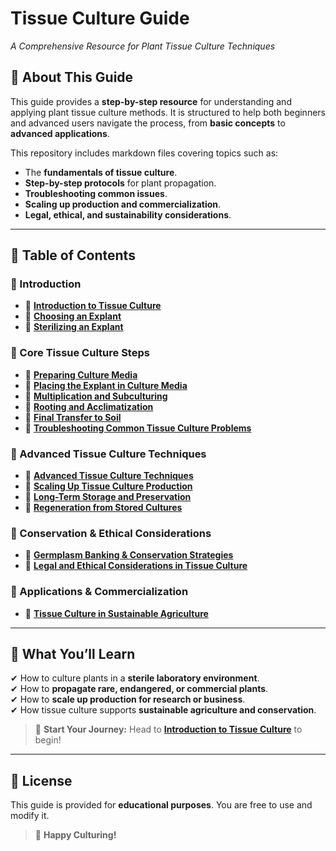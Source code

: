 # **Tissue Culture Guide**
_A Comprehensive Resource for Plant Tissue Culture Techniques_

## **📖 About This Guide**
This guide provides a **step-by-step resource** for understanding and applying plant tissue culture methods. It is structured to help both beginners and advanced users navigate the process, from **basic concepts** to **advanced applications**.

This repository includes markdown files covering topics such as:
- The **fundamentals of tissue culture**.
- **Step-by-step protocols** for plant propagation.
- **Troubleshooting common issues**.
- **Scaling up production and commercialization**.
- **Legal, ethical, and sustainability considerations**.

---

## **📂 Table of Contents**
### **🔹 Introduction**
- 📌 **[Introduction to Tissue Culture](pages/introduction-to-tissue-culture.md)**
- 📌 **[Choosing an Explant](pages/choosing-an-explant.md)**
- 📌 **[Sterilizing an Explant](pages/sterilizing-explants.md)**

### **🔹 Core Tissue Culture Steps**
- 📌 **[Preparing Culture Media](pages/preparing-culture-media.md)**
- 📌 **[Placing the Explant in Culture Media](pages/placing-the-explant-in-culture-media.md)**
- 📌 **[Multiplication and Subculturing](pages/multiplication-and-subculturing.md)**
- 📌 **[Rooting and Acclimatization](pages/rooting-and-acclimatization.md)**
- 📌 **[Final Transfer to Soil](pages/final-transfer-to-soil.md)**
- 📌 **[Troubleshooting Common Tissue Culture Problems](pages/troubleshooting-common-tissue-culture-problems.md)**

### **🔹 Advanced Tissue Culture Techniques**
- 📌 **[Advanced Tissue Culture Techniques](pages/advanced-topics/advanced-tissue-culture-techniques.md)**
- 📌 **[Scaling Up Tissue Culture Production](pages/advanced-topics/scaling-up-tissue-culture-production.md)**
- 📌 **[Long-Term Storage and Preservation](pages/advanced-topics/long-term-storage-and-preservation.md)**
- 📌 **[Regeneration from Stored Cultures](pages/advanced-topics/regeneration-from-stored-cultures.md)**

### **🔹 Conservation & Ethical Considerations**
- 📌 **[Germplasm Banking & Conservation Strategies](pages/advanced-topics/germplasm-banking-and-conservation-strategies.md)**
- 📌 **[Legal and Ethical Considerations in Tissue Culture](pages/advanced-topics/legal-and-ethical-considerations-in-tissue-culture.md)**

### **🔹 Applications & Commercialization**
- 📌 **[Tissue Culture in Sustainable Agriculture](pages/advanced-topics/tissue-culture-in-sustainable-agriculture.md)**

---

## **🔬 What You’ll Learn**
✔ How to culture plants in a **sterile laboratory environment**.  
✔ How to **propagate rare, endangered, or commercial plants**.  
✔ How to **scale up production for research or business**.  
✔ How tissue culture supports **sustainable agriculture and conservation**.  

> 🚀 **Start Your Journey:** Head to **[Introduction to Tissue Culture](pages/introduction-to-tissue-culture.md)** to begin!

---

## **📜 License**
This guide is provided for **educational purposes**. You are free to use and modify it.

> 🌱 **Happy Culturing!**
